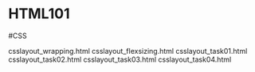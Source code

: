 # HTML101

#CSS

csslayout_wrapping.html
csslayout_flexsizing.html
csslayout_task01.html
csslayout_task02.html
csslayout_task03.html
csslayout_task04.html
